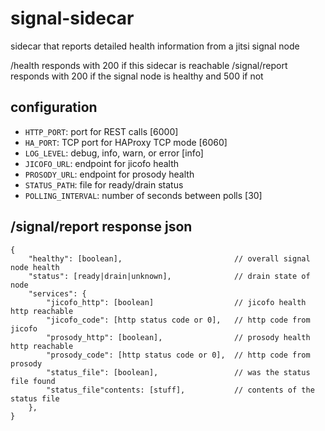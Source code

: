 # signal-sidecar
sidecar that reports detailed health information from a jitsi signal node

/health responds with 200 if this sidecar is reachable
/signal/report responds with 200 if the signal node is healthy and 500 if not

## configuration

* `HTTP_PORT`: port for REST calls [6000]
* `HA_PORT`: TCP port for HAProxy TCP mode [6060] <TO BE IMPLEMENTED>
* `LOG_LEVEL`: debug, info, warn, or error [info]
* `JICOFO_URL`: endpoint for jicofo health
* `PROSODY_URL`: endpoint for prosody health
* `STATUS_PATH`: file for ready/drain status
* `POLLING_INTERVAL`: number of seconds between polls [30]

## /signal/report response json

```
{
    "healthy": [boolean],                         // overall signal node health
    "status": [ready|drain|unknown],              // drain state of node
    "services": {
        "jicofo_http": [boolean]                  // jicofo health http reachable
        "jicofo_code": [http status code or 0],   // http code from jicofo
        "prosody_http": [boolean],                // prosody health http reachable
        "prosody_code": [http status code or 0],  // http code from prosody
        "status_file": [boolean],                 // was the status file found
        "status_file"contents: [stuff],           // contents of the status file
    },
}
```
